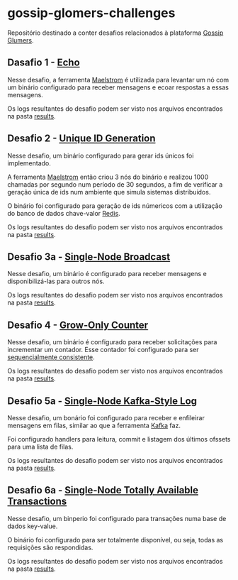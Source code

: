 # gossip-glomers-challenges

Repositório destinado a conter desafios relacionados à plataforma [Gossip Glumers](https://fly.io/dist-sys/).

## Dasafio 1 - [Echo](https://fly.io/dist-sys/1/)

Nesse desafio, a ferramenta [Maelstrom](https://github.com/jepsen-io/maelstrom/tree/v0.2.3) é utilizada para levantar um nó com um binário configurado para receber mensagens e ecoar respostas a essas mensagens.

Os logs resultantes do desafio podem ser visto nos arquivos encontrados na pasta [results](https://github.com/SousaGLucas/gossip-glomers-challenges/tree/main/echo/files).

## Desafio 2 - [Unique ID Generation](https://fly.io/dist-sys/2/)

Nesse desafio, um binário configurado para gerar ids únicos foi implementado.

A ferramenta [Maelstrom](https://github.com/jepsen-io/maelstrom/tree/v0.2.3) então criou 3 nós do binário e realizou 1000 chamadas por segundo num período de 30 segundos, a fim de verificar a geração única de ids num ambiente que simula sistemas distribuídos.

O binário foi configurado para geração de ids númericos com a utilização do banco de dados chave-valor [Redis](https://redis.io/).

Os logs resultantes do desafio podem ser visto nos arquivos encontrados na pasta [results](https://github.com/SousaGLucas/gossip-glomers-challenges/tree/main/unique-id-generation/results).

## Desafio 3a - [Single-Node Broadcast](https://fly.io/dist-sys/3a/)

Nesse desafio, um binário é configurado para receber mensagens e disponibilizá-las para outros nós.

Os logs resultantes do desafio podem ser visto nos arquivos encontrados na pasta [results](https://github.com/SousaGLucas/gossip-glomers-challenges/tree/main/single-node-broadcast/results).

## Desafio 4 - [Grow-Only Counter](https://fly.io/dist-sys/4/)

Nesse desafio, um binário é configurado para receber solicitações para incrementar um contador. Esse contador foi configurado para ser [sequencialmente consistente](https://jepsen.io/consistency/models/sequential).

Os logs resultantes do desafio podem ser visto nos arquivos encontrados na pasta [results](https://github.com/SousaGLucas/gossip-glomers-challenges/tree/main/grow-only-counter/results).

## Desafio 5a - [Single-Node Kafka-Style Log](https://fly.io/dist-sys/5a/)

Nesse desafio, um bonário foi configurado para receber e enfileirar mensagens em filas, similar ao que a ferramenta [Kafka](https://kafka.apache.org/) faz.

Foi configurado handlers para leitura, commit e listagem dos últimos ofssets para uma lista de filas.

Os logs resultantes do desafio podem ser visto nos arquivos encontrados na pasta [results](https://github.com/SousaGLucas/gossip-glomers-challenges/tree/main/single-node-kafka-style-log/results).

## Desafio 6a - [Single-Node Totally Available Transactions](https://fly.io/dist-sys/6a/)

Nesse desafio, um binperio foi configurado para transações numa base de dados key-value.

O binário foi configurado para ser totalmente disponível, ou seja, todas as requisições são respondidas.

Os logs resultantes do desafio podem ser visto nos arquivos encontrados na pasta [results](https://github.com/SousaGLucas/gossip-glomers-challenges/tree/main/single-node-totally-available-transactions/results).
